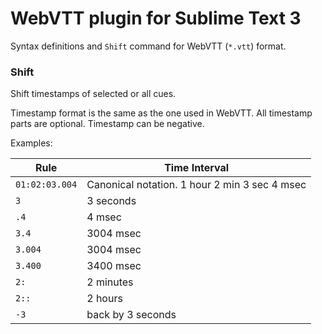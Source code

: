 # WebVTT plugin for Sublime Text 3

Syntax definitions and `Shift` command for WebVTT (`*.vtt`) format.

### Shift

Shift timestamps of selected or all cues.

Timestamp format is the same as the one used in WebVTT. All timestamp parts are optional. Timestamp can be negative.

Examples:

Rule | Time Interval
------------ | -------------
`01:02:03.004` | Canonical notation. 1 hour 2 min 3 sec 4 msec
`3` | 3 seconds
`.4` | 4 msec
`3.4` | 3004 msec
`3.004` | 3004 msec
`3.400` | 3400 msec
`2:` | 2 minutes
`2::` | 2 hours
`-3` | back by 3 seconds
